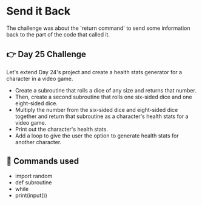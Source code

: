 # Send it Back

The challenge was about the 'return command' to send some information back to the part of the code that called it.

## 👉 Day 25 Challenge
Let's extend Day 24's project and create a health stats generator for a character in a video game.

- Create a subroutine that rolls a dice of any size and returns that number.
- Then, create a second subroutine that rolls one six-sided dice and one eight-sided dice.
- Multiply the number from the six-sided dice and eight-sided dice together and return that subroutine as a character's health stats for a video game.
- Print out the character's health stats.
- Add a loop to give the user the option to generate health stats for another character.

## 🐍 Commands used
- import random
- def subroutine
- while
- print(input())
